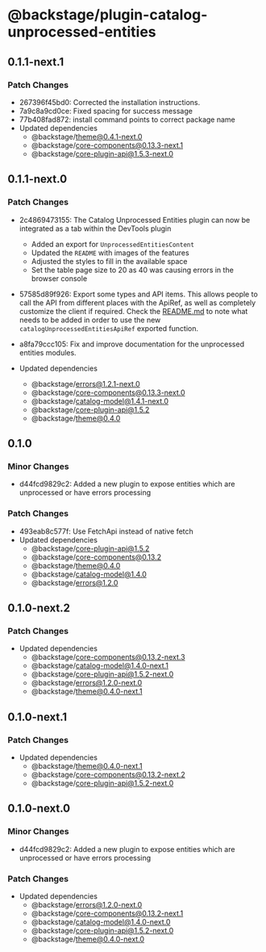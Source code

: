 # @backstage/plugin-catalog-unprocessed-entities

## 0.1.1-next.1

### Patch Changes

- 267396f45bd0: Corrected the installation instructions.
- 7a9c8a9cd0ce: Fixed spacing for success message
- 77b408fad872: install command points to correct package name
- Updated dependencies
  - @backstage/theme@0.4.1-next.0
  - @backstage/core-components@0.13.3-next.1
  - @backstage/core-plugin-api@1.5.3-next.0

## 0.1.1-next.0

### Patch Changes

- 2c4869473155: The Catalog Unprocessed Entities plugin can now be integrated as a tab within the DevTools plugin

  - Added an export for `UnprocessedEntitiesContent`
  - Updated the `README` with images of the features
  - Adjusted the styles to fill in the available space
  - Set the table page size to 20 as 40 was causing errors in the browser console

- 57585d89f926: Export some types and API items. This allows people to call the API from different places with the ApiRef, as well
  as completely customize the client if required. Check the [README.md](https://github.com/backstage/backstage/blob/master/plugins/catalog-unprocessed-entities/README.md) to
  note what needs to be added in order to use the new `catalogUnprocessedEntitiesApiRef` exported function.
- a8fa79ccc105: Fix and improve documentation for the unprocessed entities modules.
- Updated dependencies
  - @backstage/errors@1.2.1-next.0
  - @backstage/core-components@0.13.3-next.0
  - @backstage/catalog-model@1.4.1-next.0
  - @backstage/core-plugin-api@1.5.2
  - @backstage/theme@0.4.0

## 0.1.0

### Minor Changes

- d44fcd9829c2: Added a new plugin to expose entities which are unprocessed or have errors processing

### Patch Changes

- 493eab8c577f: Use FetchApi instead of native fetch
- Updated dependencies
  - @backstage/core-plugin-api@1.5.2
  - @backstage/core-components@0.13.2
  - @backstage/theme@0.4.0
  - @backstage/catalog-model@1.4.0
  - @backstage/errors@1.2.0

## 0.1.0-next.2

### Patch Changes

- Updated dependencies
  - @backstage/core-components@0.13.2-next.3
  - @backstage/catalog-model@1.4.0-next.1
  - @backstage/core-plugin-api@1.5.2-next.0
  - @backstage/errors@1.2.0-next.0
  - @backstage/theme@0.4.0-next.1

## 0.1.0-next.1

### Patch Changes

- Updated dependencies
  - @backstage/theme@0.4.0-next.1
  - @backstage/core-components@0.13.2-next.2
  - @backstage/core-plugin-api@1.5.2-next.0

## 0.1.0-next.0

### Minor Changes

- d44fcd9829c2: Added a new plugin to expose entities which are unprocessed or have errors processing

### Patch Changes

- Updated dependencies
  - @backstage/errors@1.2.0-next.0
  - @backstage/core-components@0.13.2-next.1
  - @backstage/catalog-model@1.4.0-next.0
  - @backstage/core-plugin-api@1.5.2-next.0
  - @backstage/theme@0.4.0-next.0
